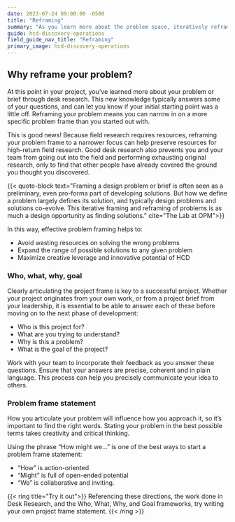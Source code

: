 ```yaml
---
date: 2023-07-24 09:00:00 -0500
title: "Reframing"
summary: "As you learn more about the problem space, iteratively reframe it, to ensure you’re working within scope, and researching the right problem."
guide: hcd-discovery-operations
field_guide_nav_title: "Reframing"
primary_image: hcd-discovery-operations
---
```


## Why reframe your problem?

At this point in your project, you’ve learned more about your problem or brief through desk research. This new knowledge typically answers some of your questions, and can let you know if your initial starting point was a little off. Reframing your problem means you can narrow in on a more specific problem frame than you started out with.

This is good news! Because field research requires resources, reframing your problem frame to a narrower focus can help preserve resources for high-return field research. Good desk research also prevents you and your team from going out into the field and performing exhausting original research, only to find that other people have already covered the ground you thought you discovered.

{{< quote-block text="Framing a design problem or brief is often seen as a preliminary, even pro-forma part of developing solutions. But how we define a problem largely defines its solution, and typically design problems and solutions co-evolve. This iterative framing and reframing of problems is as much a design opportunity as finding solutions." cite="The Lab at OPM">}}

In this way, effective problem framing helps to:

- Avoid wasting resources on solving the wrong problems
- Expand the range of possible solutions to any given problem
- Maximize creative leverage and innovative potential of HCD

### Who, what, why, goal

Clearly articulating the project frame is key to a successful project. Whether your project originates from your own work, or from a project brief from your leadership, it is essential to be able to answer each of these before moving on to the next phase of development:

- Who is this project for?
- What are you trying to understand?
- Why is this a problem?
- What is the goal of the project?

Work with your team to incorporate their feedback as you answer these questions. Ensure that your answers are precise, coherent and in plain language. This process can help you precisely communicate your idea to others.

### Problem frame statement

How you articulate your problem will influence how you approach it, so it’s important to find the right words. Stating your problem in the best possible terms takes creativity and critical thinking.

Using the phrase “How might we…” is one of the best ways to start a problem frame statement:

- “How” is action-oriented
- “Might” is full of open-ended potential
- “We” is collaborative and inviting.

{{< ring title="Try it out">}}
Referencing these directions, the work done in Desk Research, and the Who, What, Why, and Goal frameworks, try writing your own project frame statement.
{{< /ring >}}
